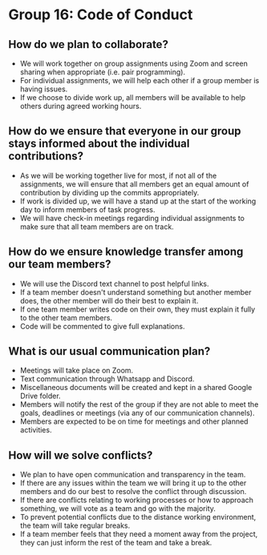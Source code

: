 # Group 16: Code of Conduct

## How do we plan to collaborate?
* We will work together on group assignments using Zoom and screen sharing when appropriate (i.e. pair programming).
* For individual assignments, we will help each other if a group member is having issues.
* If we choose to divide work up, all members will be available to help others during agreed working hours.
 
## How do we ensure that everyone in our group stays informed about the individual contributions?
* As we will be working together live for most, if not all of the assignments, we will ensure that all members get an equal amount of contribution by dividing up the commits appropriately.
* If work is divided up, we will have a stand up at the start of the working day to inform members of task progress.
* We will have check-in meetings regarding individual assignments to make sure that all team members are on track. 


## How do we ensure knowledge transfer among our team members?
* We will use the Discord text channel to post helpful links.
* If a team member doesn't understand something but another member does, the other member will do their best to explain it.
* If one team member writes code on their own, they must explain it fully to the other team members.
* Code will be commented to give full explanations.
 
## What is our usual communication plan?
* Meetings will take place on Zoom.
* Text communication through Whatsapp and Discord.
* Miscellaneous documents will be created and kept in a shared Google Drive folder.
* Members will notify the rest of the group if they are not able to meet the goals, deadlines or meetings (via any of our communication channels).
* Members are expected to be on time for meetings and other planned activities.
 
 
## How will we solve conflicts?   
* We plan to have open communication and transparency in the team. 
* If there are any issues within the team we will bring it up to the other members and do our best to resolve the conflict through discussion.
* If there are conflicts relating to working processes or how to approach something, we will vote as a team and go with the majority.
* To prevent potential conflicts due to the distance working environment, the team will take regular breaks. 
* If a team member feels that they need a moment away from the project, they can just inform the rest of the team and take a break.


